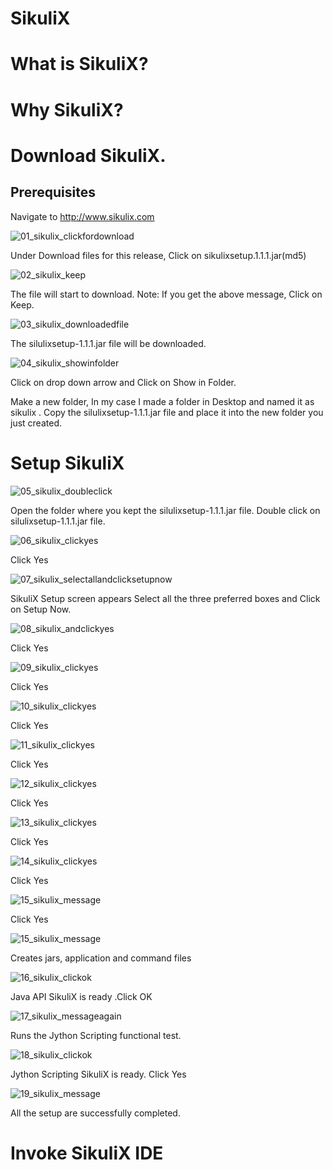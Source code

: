 # SikuliX

# What is SikuliX?

# Why SikuliX?

# Download SikuliX.

## Prerequisites

Navigate to http://www.sikulix.com

   ![01_sikulix_clickfordownload](https://cloud.githubusercontent.com/assets/10678180/24909089/2d8c8982-1e88-11e7-9834-1284147cb16c.png)

Under Download files for this release, Click on sikulixsetup.1.1.1.jar(md5)

   ![02_sikulix_keep](https://cloud.githubusercontent.com/assets/10678180/24909090/2d934696-1e88-11e7-9d91-4021405dd45c.png)

The file will start to download.
Note: If you get the above message, Click on Keep.

   ![03_sikulix_downloadedfile](https://cloud.githubusercontent.com/assets/10678180/24909093/2d9489a2-1e88-11e7-959b-50bb68b05140.png)

The silulixsetup-1.1.1.jar file will be downloaded.

   ![04_sikulix_showinfolder](https://cloud.githubusercontent.com/assets/10678180/24909092/2d946b70-1e88-11e7-8e3c-59070c2edf34.png)

Click on drop down arrow and Click on Show in Folder.

   

Make a new folder, In my case I made a folder in Desktop and named it as sikulix . Copy the silulixsetup-1.1.1.jar file and place it into the new folder you just created.



# Setup SikuliX

   ![05_sikulix_doubleclick](https://cloud.githubusercontent.com/assets/10678180/24909094/2d952722-1e88-11e7-9b55-27f225fd3189.png)

Open the folder where you kept the silulixsetup-1.1.1.jar file.
Double click on silulixsetup-1.1.1.jar file.

   ![06_sikulix_clickyes](https://cloud.githubusercontent.com/assets/10678180/24909091/2d945572-1e88-11e7-8553-dc92f3e7f7bd.png)

Click Yes

   ![07_sikulix_selectallandclicksetupnow](https://cloud.githubusercontent.com/assets/10678180/24909095/2d9b5e26-1e88-11e7-8ffe-a2a7c4bac7b1.png)

SikuliX Setup screen appears
Select all the three preferred boxes and Click on Setup Now.

   ![08_sikulix_andclickyes](https://cloud.githubusercontent.com/assets/10678180/24909096/2da1fe16-1e88-11e7-9e85-d1b2e128822c.png)

Click Yes

   ![09_sikulix_clickyes](https://cloud.githubusercontent.com/assets/10678180/24909097/2da2cb34-1e88-11e7-805d-c9ee0d830494.png)

Click Yes

   ![10_sikulix_clickyes](https://cloud.githubusercontent.com/assets/10678180/24909099/2da439f6-1e88-11e7-8cc8-dfcaef04f39d.png)

Click Yes

   ![11_sikulix_clickyes](https://cloud.githubusercontent.com/assets/10678180/24909098/2da417a0-1e88-11e7-8510-c4d3cd0df0de.png)

Click Yes

   ![12_sikulix_clickyes](https://cloud.githubusercontent.com/assets/10678180/24909100/2da53c34-1e88-11e7-9350-bd2c0d67e287.png)

Click Yes
   
   ![13_sikulix_clickyes](https://cloud.githubusercontent.com/assets/10678180/24909101/2da9dda2-1e88-11e7-8473-72028f66a8af.png)

Click Yes

   ![14_sikulix_clickyes](https://cloud.githubusercontent.com/assets/10678180/24909102/2dafa8cc-1e88-11e7-8fe5-8f902831cfb4.png)

Click Yes

   ![15_sikulix_message](https://cloud.githubusercontent.com/assets/10678180/24909103/2db03f08-1e88-11e7-9847-0da6dcc20b43.png)

Click Yes

   ![15_sikulix_message](https://cloud.githubusercontent.com/assets/10678180/24909103/2db03f08-1e88-11e7-9847-0da6dcc20b43.png)

Creates jars, application and command files 

   ![16_sikulix_clickok](https://cloud.githubusercontent.com/assets/10678180/24909105/2db24474-1e88-11e7-9349-9282b4f07e91.png)

Java API SikuliX is ready .Click OK

   ![17_sikulix_messageagain](https://cloud.githubusercontent.com/assets/10678180/24909106/2db3a58a-1e88-11e7-95b4-5ba7473c623a.png)

Runs the Jython Scripting functional test.

   ![18_sikulix_clickok](https://cloud.githubusercontent.com/assets/10678180/24909107/2db67dd2-1e88-11e7-9a54-389d5f463d83.png)

Jython Scripting SikuliX is ready. Click Yes

   ![19_sikulix_message](https://cloud.githubusercontent.com/assets/10678180/24909108/2dbc17b0-1e88-11e7-8398-9fa74e6ea6c4.png)

All the setup are successfully completed.



# Invoke SikuliX IDE

